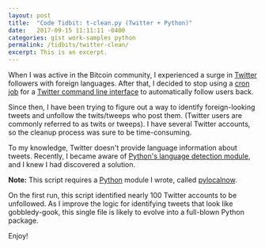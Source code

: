 ```yaml
---
layout: post
title:  "Code Tidbit: t-clean.py (Twitter + Python)"
date:   2017-09-15 11:11:11 -0400
categories: gist work-samples python
permalink: /tidbits/twitter-clean/
excerpt: This is an excerpt.
---
```


When I was active in the Bitcoin community, I experienced a surge in [Twitter](https://www.twitter.com/palevell) followers with foreign languages.  After that, I decided to stop using a [cron job](https://www.cyberciti.biz/faq/define-cron-crond-and-cron-jobs/) for a [Twitter command line interface](https://sferik.github.io/t/) to automatically follow users back.

Since then, I have been trying to figure out a way to identify foreign-looking tweets and unfollow the twits/tweeps who post them.  (Twitter users are commonly referred to as twits or tweeps).  I have several Twitter accounts, so the cleanup process was sure to be time-consuming.

To my knowledge, Twitter doesn't provide language information about tweets.  Recently, I became aware of [Python's language detection module](https://github.com/Mimino666/langdetect), and I knew I had discovered a solution.

<script src="https://gist.github.com/palevell/9614f01f21bebefe5b1cfdb745c02105.js"></script>

**Note:** This script requires a [Python](https://www.python.org/) module I wrote, called [pylocalnow](https://palevell.github.io/pylocalnow). 

On the first run, this script identified nearly 100 Twitter accounts to be unfollowed.  As I improve the logic for identifying tweets that look like gobbledy-gook, this single file is likely to evolve into a full-blown Python package.

Enjoy!
